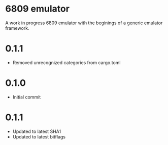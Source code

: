 # 6809 emulator

A work in progress 6809 emulator with the beginings of a generic emulator framework.

# 0.1.1
* Removed unrecognized categories from cargo.toml

# 0.1.0
* Initial commit

# 0.1.1
* Updated to latest SHA1
* Updated to latest bitflags

